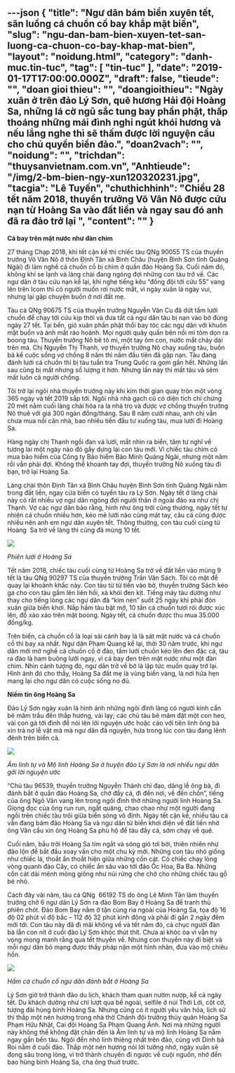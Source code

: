 ---json
{
    "title": "Ngư dân bám biển xuyên tết, săn luồng cá chuồn cồ bay khắp mặt biển",
    "slug": "ngu-dan-bam-bien-xuyen-tet-san-luong-ca-chuon-co-bay-khap-mat-bien",
    "layout": "noidung.html",
    "category": "danh-muc.tin-tuc",
    "tag": [
        "tin-tuc"
    ],
    "date": "2019-01-17T17:00:00.000Z",
    "draft": false,
    "tieude": "",
    "doan gioi thieu": "",
    "doangioithieu": "Ngày xuân ở trên đảo Lý Sơn, quê hương Hải đội Hoàng Sa, những lá cờ ngũ sắc tung bay phần phật, thấp thoáng những mái đình nghi ngút khói hương và nếu lắng nghe thì sẽ thấm được lời nguyện cầu cho chủ quyền biển đảo.",
    "doan2vach": "",
    "noidung": "",
    "trichdan": "thuysanvietnam.com.vn",
    "Anhtieude": "/img/2-bm-bien-ngy-xun120320231.jpg",
    "tacgia": "Lê Tuyến",
    "chuthichhinh": "Chiều 28 tết năm 2018, thuyền trưởng Võ Vân Nô được cứu nạn từ Hoàng Sa vào đất liền và ngay sau đó anh đã ra đảo trở lại ",
    "__content__": ""
}
---
<p><strong>C&aacute; bay tr&ecirc;n mặt nước như đ&agrave;n chim</strong></p>

<p>27 th&aacute;ng Chạp 2018, khi tết cận kề th&igrave; chiếc t&agrave;u QNg 90055 TS của thuyền trưởng V&otilde; Văn N&ocirc; ở th&ocirc;n Định T&acirc;n x&atilde; B&igrave;nh Ch&acirc;u (huyện B&igrave;nh Sơn tỉnh Quảng Ng&atilde;i) đi l&agrave;m nghề c&aacute; chuồn cồ bị ch&igrave;m ở quần đảo Ho&agrave;ng Sa. Cuối năm đ&oacute;, kh&ocirc;ng kh&iacute; se lạnh v&agrave; l&agrave;ng ch&agrave;i đang ng&oacute;ng đợi những con t&agrave;u trở về. C&aacute;c ngư d&acirc;n ở t&agrave;u cứu nạn kể lại, khi nghe tiếng k&ecirc;u &ldquo;đồng đội tới cứu 55&rdquo; vang l&ecirc;n tr&ecirc;n Icom th&igrave; c&oacute; người muốn rơi nước mắt, v&igrave; ng&agrave;y xu&acirc;n l&agrave; ng&agrave;y vui, nhưng lại gặp chuyện buồn ở nơi đất mẹ.</p>

<p>T&agrave;u c&aacute; QNg 90675 TS của thuyền trưởng Nguyễn Văn Cu đ&atilde; dứt tấm lưới chuồn để chạy tới cứu kịp thời v&agrave; đưa tất cả ngư d&acirc;n t&agrave;u bị nạn v&agrave;o bờ đ&uacute;ng ng&agrave;y 27 tết. Tại bến, gi&oacute; xu&acirc;n phần phật thổi bay t&oacute;c c&aacute;c ngư d&acirc;n với khu&ocirc;n mặt buồn v&agrave; &aacute;nh mắt r&aacute;o hoảnh. Mọi người qu&acirc;y quần b&ecirc;n nồi m&igrave; t&ocirc;m dọn ra boong t&agrave;u. Thuyền trưởng N&ocirc; b&ecirc; t&ocirc; m&igrave;, một tay &ocirc;m con, nước mắt chảy d&agrave;i tr&ecirc;n m&aacute;. Chị Nguyễn Thị Thạnh, vợ thuyền trưởng N&ocirc; chạy xuống t&agrave;u, buồn b&atilde; kể cuộc sống vợ chồng 8 năm th&igrave; năm đầu ti&ecirc;n đ&atilde; gặp nạn. T&agrave;u đang đ&aacute;nh lưới c&aacute; chuồn th&igrave; bị t&agrave;u tuần tra Trung Quốc ra gom gần hết. Những lần sau cũng bị mất nhưng số lượng &iacute;t hơn. Nhưng lần n&agrave;y th&igrave; mất t&agrave;u v&agrave; s&eacute;m mất lu&ocirc;n cả người chồng.</p>

<p>T&ocirc;i trở lại ng&ocirc;i nh&agrave; thuyền trưởng n&agrave;y khi kim thời gian quay tr&ograve;n một v&ograve;ng 365 ng&agrave;y v&agrave; tết 2019 sắp tới. Ng&ocirc;i nh&agrave; nh&agrave; gạch cũ c&oacute; diện t&iacute;ch chỉ chừng 20 m&eacute;t nằm cuối l&agrave;ng ch&agrave;i h&oacute;a ra l&agrave; nh&agrave; trọ v&agrave; được vợ chồng thuyền trưởng N&ocirc; thu&ecirc; với gi&aacute; 300 ng&agrave;n đồng/th&aacute;ng. Sau 8 năm cưới nhau, anh chị vẫn chưa mua nổi căn nh&agrave;, bao nhi&ecirc;u tiền đầu tư xuống t&agrave;u, mua lưới đi Ho&agrave;ng Sa.</p>

<p>H&agrave;ng ng&agrave;y chị Thạnh ngồi đan v&aacute; lưới, mắt nh&igrave;n ra biển, t&acirc;m tư nghĩ về tương lai một ng&agrave;y n&agrave;o đ&oacute; gầy dựng lại con t&agrave;u mới. V&igrave; chiếc t&agrave;u ch&igrave;m c&oacute; mua bảo hiểm của C&ocirc;ng ty Bảo hiểm Bảo Minh Quảng Ng&atilde;i, nhưng một năm rồi vẫn phải đợi. Kh&ocirc;ng thể khoanh tay đợi, thuyền trưởng N&ocirc; xuống t&agrave;u đi bạn, trở lại Ho&agrave;ng Sa.</p>

<p>L&agrave;ng ch&agrave;i th&ocirc;n Định T&acirc;n x&atilde; B&igrave;nh Ch&acirc;u huyện B&igrave;nh Sơn tỉnh Quảng Ng&atilde;i nằm trong đất liền, ngay cửa biển c&oacute; tuyến t&agrave;u ra L&yacute; Sơn. Ng&agrave;y tết ở l&agrave;ng ch&agrave;i n&agrave;y c&oacute; rất nhiều vợ ngư d&acirc;n ng&oacute;ng đợi người th&acirc;n ở ngo&agrave;i đảo xa như chị Thạnh.&nbsp;Vợ c&aacute;c ngư d&acirc;n bảo rằng, h&igrave;nh như &ocirc;ng trời cũng thương, ng&agrave;y tết tự nhi&ecirc;n c&aacute; chuồn nhiều hơn, k&eacute;o mẻ lưới n&agrave;o cũng m&aacute;t tay, c&acirc;u c&aacute; cũng được nhiều n&ecirc;n anh em ngư d&acirc;n xuy&ecirc;n tết. Th&ocirc;ng thường, con t&agrave;u cuối c&ugrave;ng từ Ho&agrave;ng&nbsp; Sa trở về l&agrave;ng th&igrave; cũng đ&atilde; m&ugrave;ng 10 tết.</p>

<p><img src="https://image.nongnghiep.vn/upload/2019/1/15/3-dnh-c-hong-s-120320401.JPG" /></p>

<p><em>Phi&ecirc;n lưới ở Ho&agrave;ng Sa&nbsp;</em></p>

<p>Tết năm 2018, chiếc t&agrave;u cuối c&ugrave;ng từ Ho&agrave;ng Sa trở về đất liền v&agrave;o m&ugrave;ng 9 tết l&agrave; t&agrave;u QNg 90297 TS của thuyền trưởng Trần Văn S&aacute;ch. T&ocirc;i c&oacute; mặt để quay lại khoảnh khắc n&agrave;y. Con t&agrave;u từ từ tiến v&agrave;o bờ, thuyền trưởng S&aacute;ch k&eacute;o ga cho con t&agrave;u gầm l&ecirc;n li&ecirc;n hồi, xả kh&oacute;i đen kịt. Tiếng m&aacute;y t&agrave;u dường như thay cho tiếng l&ograve;ng c&aacute;c ngư d&acirc;n đ&atilde; &ldquo;k&igrave;m n&eacute;n&rdquo; suốt 25 ng&agrave;y khi phải đ&oacute;n xu&acirc;n giữa biển khơi. Nắp hầm t&agrave;u bật mở, 10 tấn c&aacute; chuồn tươi r&oacute;i được x&uacute;c l&ecirc;n, đổ x&agrave;o x&agrave;o tr&ecirc;n mặt boong. Ng&agrave;y tết, c&aacute; chuồn được thu mua 35.000 đồng/kg.&nbsp;</p>

<p>Tr&ecirc;n biển, cả chuồn cồ l&agrave; loại sải c&aacute;nh bay l&agrave; l&agrave; s&aacute;t mặt nước v&agrave; c&aacute; chuồn cồ th&igrave; bay xa nhất. Ngư d&acirc;n Phạm Quang kể lại, thời 30 năm trước, khi ngư d&acirc;n mới mở nghề c&aacute; chuồn cồ ở đảo, tấm lưới chuồn k&eacute;o l&ecirc;n đen đặc c&aacute;, t&agrave;u ra đảo l&agrave; ham bu&ocirc;ng lưới ngay, v&igrave; c&aacute; bay đen tr&ecirc;n mặt nước như một đ&agrave;n chim. Nh&igrave;n cảnh tượng đ&oacute;, ngư d&acirc;n trở về bờ l&agrave; lập tức muốn quay trở lại. H&igrave;nh ảnh đ&oacute; cho thấy, Ho&agrave;ng Sa đất mẹ l&agrave; v&ugrave;ng biển v&agrave;ng, l&agrave; nơi hứa hẹn mang lại cho ngư d&acirc;n c&oacute; cuộc sống no đủ. &nbsp;</p>

<p><strong>Niềm tin &ocirc;ng Ho&agrave;ng Sa</strong></p>

<p>Đảo L&yacute; Sơn ng&agrave;y xu&acirc;n l&agrave; h&igrave;nh ảnh những ng&ocirc;i đ&igrave;nh l&agrave;ng c&oacute; người k&iacute;nh cẩn b&ecirc; m&acirc;m trầu đến thắp hương, v&aacute;i lạy; c&aacute;c chủ t&agrave;u b&ecirc; m&acirc;m đặt một con heo, v&agrave;i con g&agrave; tới đ&igrave;nh để n&oacute;i l&ecirc;n lời nguyện ước hoặc c&aacute;o với ti&ecirc;n linh &ocirc;ng b&agrave; xin trả nợ lễ vật m&agrave; m&agrave; ngư d&acirc;n đ&atilde; nguyện, hứa trong l&uacute;c con t&agrave;u đang l&ecirc;nh đ&ecirc;nh tr&ecirc;n biển cả.</p>

<p><img src="https://image.nongnghiep.vn/upload/2019/1/15/1-m-linh-tu-ngy-xun12032089.JPG" /></p>

<p><em>&Acirc;m linh tự v&agrave; Mộ l&iacute;nh Ho&agrave;ng Sa ở huyện đảo L&yacute; Sơn l&agrave; nơi nhiều ngư d&acirc;n gởi lời nguyện ước&nbsp;</em></p>

<p>&ldquo;Chủ t&agrave;u 96539, thuyền trưởng Nguyễn Th&agrave;nh chỉ đạo, d&acirc;ng lễ &ocirc;ng b&agrave;, đi đ&aacute;nh bắt ở quần đảo Ho&agrave;ng Sa, chở đầy c&aacute;, đi đến nơi, về đến chốn&rdquo;, tiếng của &ocirc;ng Ng&ocirc; V&acirc;n vang l&ecirc;n trong ng&ocirc;i đ&igrave;nh thờ những người l&iacute;nh Ho&agrave;ng Sa. Giọng đọc của &ocirc;ng run run, ngắt qu&atilde;ng, chao chao như một người đang ngồi tr&ecirc;n chiếc t&agrave;u tr&ocirc;i giữa biển s&oacute;ng v&ocirc; định. Ng&agrave;y tết cận kề, nhiều t&agrave;u c&aacute; vẫn đang b&aacute;m đảo Ho&agrave;ng Sa v&agrave; ngư d&acirc;n từ biển khơi điện về đất liền nhờ &ocirc;ng V&acirc;n cầu xin &ocirc;ng Ho&agrave;ng Sa ph&ugrave; hộ để t&agrave;u đầy c&aacute;, sớm chạy về qu&ecirc;.</p>

<p>Cuối năm, bầu trời Ho&agrave;ng Sa t&iacute;m ngắt v&agrave; s&oacute;ng gi&oacute; tơi bời, thi&ecirc;n nhi&ecirc;n như đảo lộn để bắt đầu xoay vần cho một chu kỳ mới. Những con t&agrave;u nhỏ giống như chiếc l&aacute;, thoắt ẩn thoắt hiện giữa những cồn c&aacute;t. C&oacute; chiếc chạy l&ograve;ng v&ograve;ng quanh đảo C&acirc;y, c&oacute; chiếc ẩn s&acirc;u v&agrave;o tới đảo Ốc Hoa, Ba Ba. Những cồn c&aacute;t d&agrave;i m&ecirc;nh m&ocirc;ng giống như n&uacute;i rừng che chở cho những chiếc t&agrave;u gỗ b&eacute; nhỏ.&nbsp;</p>

<p>C&aacute;ch đ&acirc;y v&agrave;i năm, t&agrave;u c&aacute; QNg&nbsp; 66192 TS do &ocirc;ng L&ecirc; Minh T&acirc;n l&agrave;m thuyền trưởng chở 6 ngư d&acirc;n L&yacute; Sơn ra đảo Bom Bay ở Ho&agrave;ng Sa để tranh thủ phi&ecirc;n ch&oacute;t. Đảo Bom Bay nằm ở tận c&ugrave;ng r&igrave;a ngo&agrave;i của Ho&agrave;ng Sa, tọa độ 16 độ 02 ph&uacute;t vĩ độ bắc &ndash; 112 độ 32 ph&uacute;t kinh đ&ocirc;ng v&agrave; phải đi gần 2 ng&agrave;y đ&ecirc;m mới tới. Con t&agrave;u n&agrave;y đ&atilde; đi m&atilde;i kh&ocirc;ng về v&agrave; tết năm đ&oacute;, cả chục người đ&agrave;n b&agrave; lẫn con n&iacute;t ở cuối đảo L&yacute; Sơn kh&oacute;c th&uacute;t th&iacute;t. Chưa ai kh&oacute;c &ograve;a v&igrave; vẫn hy vọng mong manh rằng qua tết thuyền về. Nhưng con thuyền n&agrave;y đi biệt v&agrave; mỗi ngư d&acirc;n bỏ mạng được thầy ph&aacute;p nặn một h&igrave;nh nh&acirc;n, đưa v&agrave;o mộ chi&ecirc;u hồn.</p>

<p><img src="https://image.nongnghiep.vn/upload/2019/1/15/4-c-chuon-co120320528.JPG" /></p>

<p><em>Hầm c&aacute; chuồn cồ ngư d&acirc;n đ&aacute;nh bắt ở Ho&agrave;ng Sa&nbsp;</em></p>

<p>L&yacute; Sơn giờ trở th&agrave;nh đảo du lịch, kh&aacute;ch tham quan nườm nượp, kể cả ng&agrave;y tết. Du kh&aacute;ch dường như chỉ lượt qua bề ngo&agrave;i, selfile ở n&uacute;i Thới Lới, cột cờ, tượng đ&agrave;i h&ugrave;ng binh Ho&agrave;ng Sa. Nhưng cũng c&oacute; &iacute;t người y&ecirc;u văn h&oacute;a, lịch sử th&igrave; thắp một n&eacute;n hương trong nh&agrave; thờ Ch&aacute;nh đội trưởng thủy qu&acirc;n Ho&agrave;ng Sa Phạm Hữu Nhật, Cai đội Ho&agrave;ng Sa Phạm Quang Ảnh. Nơi m&agrave; những người n&agrave;y kh&ocirc;ng thể kh&ocirc;ng đặt ch&acirc;n đến l&agrave; &Acirc;m linh tự v&agrave; mộ l&iacute;nh Ho&agrave;ng Sa nằm ngay gần bến t&agrave;u. Ng&ocirc;i đền nhỏ linh thi&ecirc;ng nhất tr&ecirc;n đảo, c&ugrave;ng với Dinh b&agrave; Roi nằm ở cuối đảo. Thắp một n&eacute;n hương n&oacute;i lời tưởng nhớ, ng&agrave;y xu&acirc;n sẽ đọng s&acirc;u trong l&ograve;ng, v&igrave; trở th&agrave;nh chuyến đi ngược về cuội nguồn, nhớ đến bao h&ugrave;ng binh Ho&agrave;ng Sa, cha &ocirc;ng thuở trước.</p>
